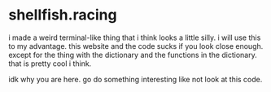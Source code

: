 # shellfish.racing
i made a weird terminal-like thing that i think looks a little silly. i will use this to my advantage.
this website and the code sucks if you look close enough. except for the thing with the dictionary
and the functions in the dictionary. that is pretty cool i think.

idk why you are here. go do something interesting like not look at this code.
